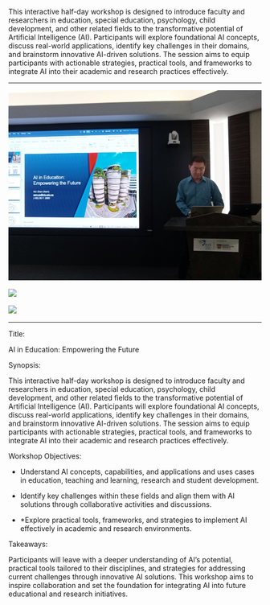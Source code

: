 This interactive half-day workshop is designed to introduce faculty and researchers in education, special education, psychology, child development, and other related fields to the transformative potential of Artificial Intelligence (AI). Participants will explore foundational AI concepts, discuss real-world applications, identify key challenges in their domains, and brainstorm innovative AI-driven solutions. The session aims to equip participants with actionable strategies, practical tools, and frameworks to integrate AI into their academic and research practices effectively.

---

![](sn001.jpg)

![](sn002.png)

![](sn003.jpg)

---

Title:

AI in Education: Empowering the Future

Synopsis:

This interactive half-day workshop is designed to introduce faculty and researchers in education, special education, psychology, child development, and other related fields to the transformative potential of Artificial Intelligence (AI). Participants will explore foundational AI concepts, discuss real-world applications, identify key challenges in their domains, and brainstorm innovative AI-driven solutions. The session aims to equip participants with actionable strategies, practical tools, and frameworks to integrate AI into their academic and research practices effectively.

Workshop Objectives:

* Understand AI concepts, capabilities, and applications and uses cases in education, teaching and learning, research and student development.

* Identify key challenges within these fields and align them with AI solutions through collaborative activities and discussions.

* *Explore practical tools, frameworks, and strategies to implement AI effectively in academic and research environments.

Takeaways:

Participants will leave with a deeper understanding of AI’s potential, practical tools tailored to their disciplines, and strategies for addressing current challenges through innovative AI solutions. This workshop aims to inspire collaboration and set the foundation for integrating AI into future educational and research initiatives.

